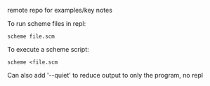 remote repo for examples/key notes

To run scheme files in repl:
``` shell
scheme file.scm
```

To execute a scheme script:
``` shell
scheme <file.scm
```

Can also add '--quiet' to reduce output to only the program, no repl
